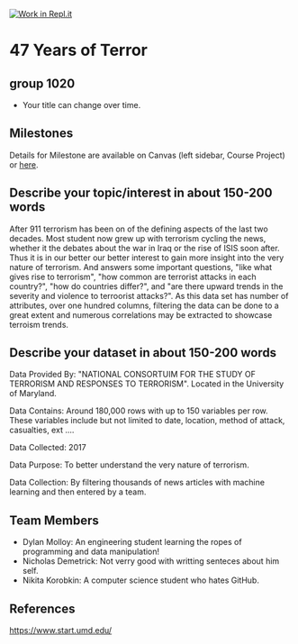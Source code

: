 [![Work in Repl.it](https://classroom.github.com/assets/work-in-replit-14baed9a392b3a25080506f3b7b6d57f295ec2978f6f33ec97e36a161684cbe9.svg)](https://classroom.github.com/online_ide?assignment_repo_id=359263&assignment_repo_type=GroupAssignmentRepo)
# 47 Years of Terror 
## group 1020

- Your title can change over time.

## Milestones

Details for Milestone are available on Canvas (left sidebar, Course Project) or [here](https://firas.moosvi.com/courses/data301/project/milestone01.html).

## Describe your topic/interest in about 150-200 words

After 911 terrorism has been on of the defining aspects of the last two decades. Most student now grew up with terrorism cycling the news, whether it the debates about the war in Iraq or the rise of ISIS soon after. Thus it is in our better our better interest to gain more insight into the very nature of terrorism. And answers some important questions, "like what gives rise to terrorism", "how common are terrorist attacks in each country?", "how do countries differ?", and "are there upward trends in the severity and violence to terroorist attacks?". As this data set has number of attributes, over one hundred columns, filtering the data can be done to a great extent and numerous correlations may be extracted to showcase terroism trends.

## Describe your dataset in about 150-200 words

Data Provided By: "NATIONAL CONSORTUIM FOR THE STUDY OF TERRORISM AND RESPONSES TO TERRORISM". Located in the University of Maryland.

Data Contains: Around 180,000 rows with up to 150 variables per row. These variables include but not limited to date, location, method of attack, casualties, ext ....

Data Collected: 2017

Data Purpose: To better understand the very nature of terrorism. 

Data Collection: By filtering thousands of news articles with machine learning and then entered by a team.

## Team Members

- Dylan Molloy: An engineering student learning the ropes of programming and data manipulation!
- Nicholas Demetrick: Not verry good with writting senteces about him self.
- Nikita Korobkin: A computer science student who hates GitHub.

## References

https://www.start.umd.edu/

